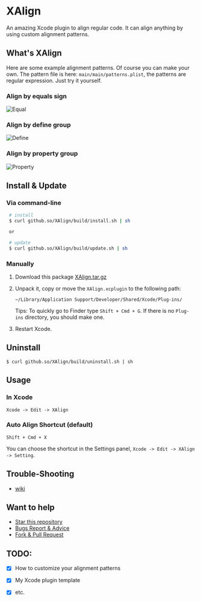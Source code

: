 XAlign
======

An amazing Xcode plugin to align regular code. It can align anything by using custom alignment patterns.

## What's XAlign

Here are some example alignment patterns. Of course you can make your own. The pattern file is here:  `main/main/patterns.plist`, the patterns are regular expression. Just try it yourself. 

### Align by equals sign
![Equal](http://github.so/XAlign/images/equal.gif)

### Align by define group
![Define](http://github.so/XAlign/images/define.gif)

### Align by property group
![Property](http://github.so/XAlign/images/property.gif)

## Install & Update

### Via command-line

   ```sh
    # install
    $ curl github.so/XAlign/build/install.sh | sh

    or

    # update
    $ curl github.so/XAlign/build/update.sh | sh
   ```

### Manually

1. Download this package [XAlign.tar.gz](http://github.so/XAlign/build/XAlign.tar.gz)
2. Unpack it, copy or move the `XAlign.xcplugin` to the following path:
    ```
    ~/Library/Application Support/Developer/Shared/Xcode/Plug-ins/
    ```
    Tips: To quickly go to Finder type `Shift + Cmd + G`. If there is no `Plug-ins` directory, you should make one.

3. Restart Xcode.

## Uninstall
```
$ curl github.so/XAlign/build/uninstall.sh | sh
```

## Usage
### In Xcode
```
Xcode -> Edit -> XAlign 
```

### Auto Align Shortcut (default)
```
Shift + Cmd + X
```
You can choose the shortcut in the Settings panel, `Xcode -> Edit -> XAlign -> Setting`.


## Trouble-Shooting
  
  * [wiki](https://github.com/qfish/XAlign/wiki)
   
## Want to help
  
  * [Star this repository](https://github.com/qfish/XAlign/)
  * [Bugs Report & Advice](https://github.com/qfish/XAlign/issues)
  * [Fork & Pull Request](https://github.com/qfish/XAlign/pulls)

## TODO:

- [x] How to customize your alignment patterns
- [x] My Xcode plugin template
- [x] etc.

